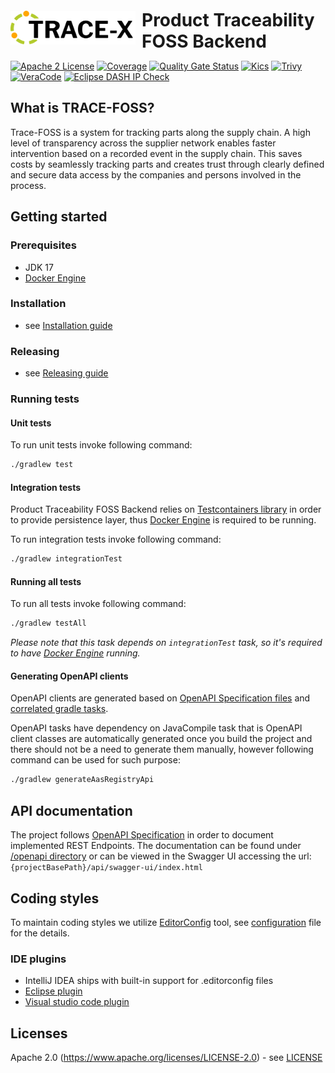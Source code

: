 <div style="display: flex; align-items: center;justify-content: center;align-content: center;">
   <img src="./docs/trace-x-logo.svg" alt="Product Traceability FOSS Backend (TRACE-FOSS)" style="width:200px;"/>
   <h1 style="margin: 10px 0 0 10px">Product Traceability FOSS Backend</h1>
</div>

[![Apache 2 License](https://img.shields.io/badge/License-Apache_2.0-blue.svg)](https://github.com/catenax-ng/product-traceability-foss-backend/blob/main/LICENSE)
[![Coverage](https://sonarcloud.io/api/project_badges/measure?project=catenax-ng_product-traceability-foss-backend&metric=coverage)](https://sonarcloud.io/summary/overall?id=catenax-ng_product-traceability-foss-backend)
[![Quality Gate Status](https://sonarcloud.io/api/project_badges/measure?project=catenax-ng_product-traceability-foss-backend&metric=alert_status)](https://sonarcloud.io/summary/new_code?id=catenax-ng_product-traceability-foss-backend)
[![Kics](https://github.com/catenax-ng/product-traceability-foss-backend/actions/workflows/kics.yml/badge.svg)](https://github.com/catenax-ng/product-traceability-foss-backend/actions/workflows/kics.yml)
[![Trivy](https://github.com/catenax-ng/product-traceability-foss-backend/actions/workflows/trivy.yml/badge.svg)](https://github.com/catenax-ng/product-traceability-foss-backend/actions/workflows/trivy.yml)
[![VeraCode](https://github.com/catenax-ng/product-traceability-foss-backend/actions/workflows/veracode.yaml/badge.svg)](https://github.com/catenax-ng/product-traceability-foss-backend/actions/workflows/veracode.yaml)
[![Eclipse DASH IP Check](https://github.com/catenax-ng/product-traceability-foss-backend/actions/workflows/eclipse-dash.yml/badge.svg)](https://github.com/catenax-ng/product-traceability-foss-backend/actions/workflows/eclipse-dash.yml)


## What is TRACE-FOSS?

Trace-FOSS is a system for tracking parts along the supply chain. A high level of transparency across the supplier network enables faster intervention based on
a recorded event in the supply chain. This saves costs by seamlessly tracking parts and creates trust through clearly defined and secure data access by the companies and persons involved in the process.

## Getting started

### Prerequisites

* JDK 17
* [Docker Engine](https://docs.docker.com/engine/)

### Installation

* see [Installation guide](./docs/INSTALLATION.md)

### Releasing

* see [Releasing guide](./docs/RELEASE.md)

### Running tests

#### Unit tests

To run unit tests invoke following command:

```sh
./gradlew test
```

#### Integration tests

Product Traceability FOSS Backend relies on [Testcontainers library](https://www.testcontainers.org/) in order to provide
persistence layer, thus [Docker Engine](https://docs.docker.com/engine/) is required to be running.

To run integration tests invoke following command:

```sh
./gradlew integrationTest
```

#### Running all tests

To run all tests invoke following command:

```sh
./gradlew testAll
```

*Please note that this task depends on `integrationTest` task, so it's required to have [Docker Engine](https://docs.docker.com/engine/) running.*

#### Generating OpenAPI clients

OpenAPI clients are generated based on [OpenAPI Specification files](./openapi) and [correlated gradle tasks](build.gradle.kts).

OpenAPI tasks have dependency on JavaCompile task that is OpenAPI client classes are automatically generated once you build the project
and there should not be a need to generate them manually, however following command can be used for such purpose:

```sh
./gradlew generateAasRegistryApi
```

## API documentation
The project follows [OpenAPI Specification](https://swagger.io/specification/) in order to document implemented REST Endpoints. The documentation can be found under [/openapi directory](./openapi/product-traceability-foss-backend.json)
or can be viewed in the Swagger UI accessing the url: `{projectBasePath}/api/swagger-ui/index.html`

## Coding styles

To maintain coding styles we utilize [EditorConfig](https://editorconfig.org/) tool, see [configuration](.editorconfig)
file for the details.

### IDE plugins

* IntelliJ IDEA ships with built-in support for .editorconfig files
* [Eclipse plugin](https://github.com/ncjones/editorconfig-eclipse#readme)
* [Visual studio code plugin](https://marketplace.visualstudio.com/items?itemName=EditorConfig.EditorConfig)

## Licenses
Apache 2.0 (https://www.apache.org/licenses/LICENSE-2.0) - see [LICENSE](./LICENSE)
